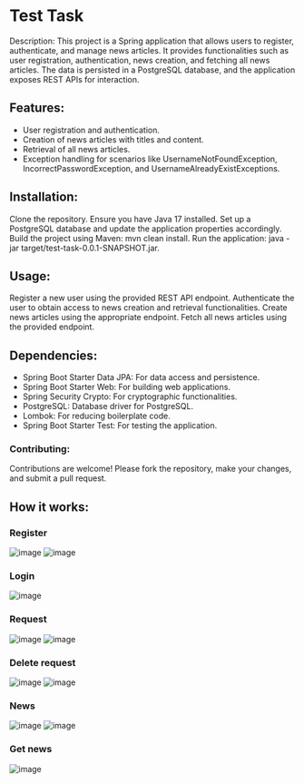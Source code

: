 # Test Task
Description:
This project is a Spring application that allows users to register, authenticate, and manage news articles. It provides functionalities such as user registration, authentication, news creation, and fetching all news articles. The data is persisted in a PostgreSQL database, and the application exposes REST APIs for interaction.

## Features:
* User registration and authentication.
* Creation of news articles with titles and content.
* Retrieval of all news articles.
* Exception handling for scenarios like UsernameNotFoundException, IncorrectPasswordException, and UsernameAlreadyExistExceptions.

## Installation:
Clone the repository.
Ensure you have Java 17 installed.
Set up a PostgreSQL database and update the application properties accordingly.
Build the project using Maven: mvn clean install.
Run the application: java -jar target/test-task-0.0.1-SNAPSHOT.jar.

## Usage:
Register a new user using the provided REST API endpoint.
Authenticate the user to obtain access to news creation and retrieval functionalities.
Create news articles using the appropriate endpoint.
Fetch all news articles using the provided endpoint.

## Dependencies:
* Spring Boot Starter Data JPA: For data access and persistence.
* Spring Boot Starter Web: For building web applications.
* Spring Security Crypto: For cryptographic functionalities.
* PostgreSQL: Database driver for PostgreSQL.
* Lombok: For reducing boilerplate code.
* Spring Boot Starter Test: For testing the application.
### Contributing:
Contributions are welcome! Please fork the repository, make your changes, and submit a pull request.

## How it works:
### Register
![image](https://github.com/Damirbek05/test-task/assets/124022133/cbea6ab8-904e-4731-a56d-485cad5b1d55)
![image](https://github.com/Damirbek05/test-task/assets/124022133/96bc020f-ba34-45c8-8ab0-0a168a1818eb)
### Login
![image](https://github.com/Damirbek05/test-task/assets/124022133/3c0f1d10-3bc4-4bee-8009-074eb62ce6f2)
### Request
![image](https://github.com/Damirbek05/test-task/assets/124022133/dd1291a5-4df4-4295-86d1-137c08279a6f)
![image](https://github.com/Damirbek05/test-task/assets/124022133/b701d5b5-b917-4195-ba1e-ff1bcba69aeb)
### Delete request
![image](https://github.com/Damirbek05/test-task/assets/124022133/1d519f82-6f21-49bb-bb9b-6196d7f2c866)
![image](https://github.com/Damirbek05/test-task/assets/124022133/5a309861-8125-4d72-b4b5-f4d66a7a8788)
### News
![image](https://github.com/Damirbek05/test-task/assets/124022133/2ef67a3a-0bd4-4c03-b941-ad3f9cfd89da)
![image](https://github.com/Damirbek05/test-task/assets/124022133/bcac27af-9c85-4abb-be95-4b84df46b47e)
### Get news
![image](https://github.com/Damirbek05/test-task/assets/124022133/657b18c3-ec84-4932-a5cf-cbd18b974e99)







